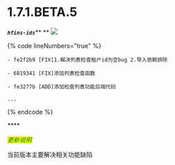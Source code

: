 # 1.7.1.BETA.5

_**`hfins-ids`**_** ** ![](https://img.shields.io/badge/-1.7.1.BETA.5-brightgreen)

{% code lineNumbers="true" %}
```log
- fe2f2b9 [FIX]1.解决列表检查租户id为空bug 2.导入依赖排除

- 6819341 [FIX]添加列表检查函数

- fe3277b [ADD]添加检查列表功能后端代码

...
```
{% endcode %}

_****_

_<mark style="color:green;">更新说明</mark>_

当前版本主要解决相关功能缺陷





